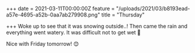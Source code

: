 +++
date = 2021-03-11T00:00:00Z
feature = "/uploads/2021/03/b8193ead-a57e-4695-a52b-0aa7ab279908.png"
title = "Thursday"

+++
Woke up to see that it was snowing outside..! Then came the rain and everything went watery. It was difficult not to get wet 🙈

Nice with Friday tomorrow! 😊